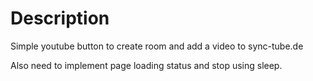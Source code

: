 # Description

Simple youtube button to create room and add a video to sync-tube.de

Also need to implement page loading status and stop using sleep.
